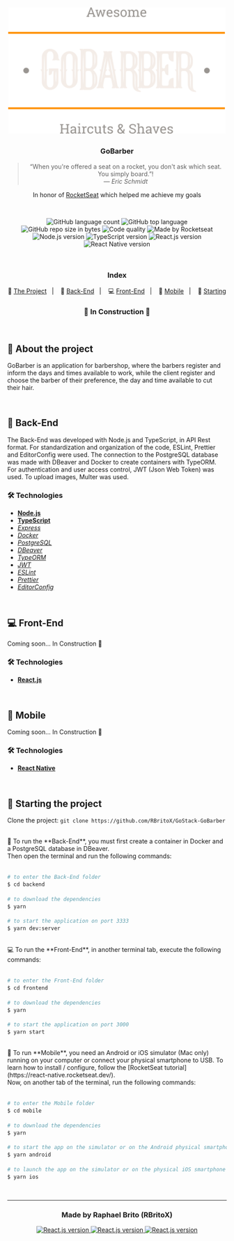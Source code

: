 <h1 align="center">
    <img alt="GoStack" src="./assets/logo.svg" width="500px" />
</h1>

<h3 align="center">
  GoBarber
</h3>

<blockquote align="center">
  “When you're offered a seat on a rocket, you don't ask which seat. You simply board.”!
  <br><cite>— Eric Schmidt</cite>
</blockquote>
  <p align="center">
    In honor of <a href="https://rocketseat.com.br/">RocketSeat</a> which helped me achieve my goals
  </p>

<br>

<p align="center">
  <img alt="GitHub language count" src="https://img.shields.io/github/languages/count/rbritox/GoStack-GoBarber?color=yellow">

  <img alt="GitHub top language" src="https://img.shields.io/github/languages/top/rbritox/GoStack-GoBarber?color=yellow">

  <img alt="GitHub repo size in bytes" src="https://img.shields.io/github/repo-size/rbritox/GoStack-GoBarber?color=yellow">

  <img alt="Code quality" src="https://api.codacy.com/project/badge/Grade/45ac7042be6941f0be6cf27d7168a1af">
  
  <img alt="Made by Rocketseat" src="https://img.shields.io/github/license/rbritox/GoStack-GoBarber">

  <br>

  <img alt="Node.js version" src="https://img.shields.io/badge/Node.js-v12.16.1-689f63?style=flat&logoColor=689f63&logo=node.js">

  <img alt="TypeScript version" src="https://img.shields.io/badge/TypeScript-v3.8.3-007acc?style=flat&logoColor=007acc&logo=typescript">

  <img alt="React.js version" src="https://img.shields.io/badge/React.js-v16.13.1-60dafb?style=flat&logoColor=60dafb&logo=react">

  <img alt="React Native version" src="https://img.shields.io/badge/React_Native-v0.62.2-7159c1?style=flat&logoColor=60dafb&logo=react">
</p>

<br>

<h3 align="center">
  Index
</h3>

<p align="center">
  🚀 <a href="#-about-the-project">The Project</a>&nbsp;&nbsp;&nbsp;|&nbsp;&nbsp;&nbsp;
  🤖 <a href="#-back-end">Back-End</a>&nbsp;&nbsp;&nbsp;|&nbsp;&nbsp;&nbsp;
  💻 <a href="#-front-end">Front-End</a>&nbsp;&nbsp;&nbsp;|&nbsp;&nbsp;&nbsp;
  📱 <a href="#-mobile">Mobile</a>&nbsp;&nbsp;&nbsp;|&nbsp;&nbsp;&nbsp;
  🏁 <a href="#-starting-the-project">Starting</a>
</p>

<h3 align="center">
  🚧 In Construction 🚧
</h3>

<br>

## 🚀 About the project
GoBarber is an application for barbershop, where the barbers register and inform the days and times available to work, while the client register and choose the barber of their preference, the day and time available to cut their hair.

<br>

## 🤖 Back-End
The Back-End was developed with Node.js and TypeScript, in API Rest format.
For standardization and organization of the code, ESLint, Prettier and EditorConfig were used.
The connection to the PostgreSQL database was made with DBeaver and Docker to create containers with TypeORM.
For authentication and user access control, JWT (Json Web Token) was used.
To upload images, Multer was used.

### 🛠 Technologies
- **[Node.js](https://nodejs.org/en/)**
- **[TypeScript](https://www.typescriptlang.org/)**
- *[Express](https://expressjs.com/pt-br/)*
- *[Docker](https://www.docker.com/)*
- *[PostgreSQL](https://www.postgresql.org/)*
- *[DBeaver](https://dbeaver.io/)*
- *[TypeORM](https://typeorm.io/#/)*
- *[JWT](https://jwt.io/)*
- *[ESLint](https://eslint.org/)*
- *[Prettier](https://prettier.io/)*
- *[EditorConfig](https://editorconfig.org/)*

<br>

## 💻 Front-End
Coming soon... In Construction 🚧

### 🛠 Technologies
- **[React.js](https://reactjs.org/)**

<br>

## 📱 Mobile
Coming soon... In Construction 🚧

### 🛠 Technologies
- **[React Native](https://reactnative.dev/)**

<br>

## 🏁 Starting the project
Clone the project: `git clone https://github.com/RBritoX/GoStack-GoBarber`

<br>
🤖 To run the **Back-End**, you must first create a container in Docker and a PostgreSQL database in DBeaver. 
<br>Then open the terminal and run the following commands:
<br><br>

````zsh
# to enter the Back-End folder
$ cd backend

# to download the dependencies
$ yarn

# to start the application on port 3333
$ yarn dev:server
````

<br>
💻 To run the **Front-End**, in another terminal tab, execute the following commands:
<br><br>

````zsh
# to enter the Front-End folder
$ cd frontend

# to download the dependencies
$ yarn

# to start the application on port 3000
$ yarn start
````

<br>
📱 To run **Mobile**, you need an Android or iOS simulator (Mac only) running on your computer or connect your physical smartphone to USB. To learn how to install / configure, follow the [RocketSeat tutorial](https://react-native.rocketseat.dev/).
<br>Now, on another tab of the terminal, run the following commands:
<br><br>

````zsh
# to enter the Mobile folder
$ cd mobile

# to download the dependencies
$ yarn

# to start the app on the simulator or on the Android physical smartphone connected to the USB device
$ yarn android

# to launch the app on the simulator or on the physical iOS smartphone connected to the USB device (only using Mac)
$ yarn ios
````

<br>

---

<h3 align="center">
  Made by Raphael Brito (RBritoX)
</h3>

<p align="center">
  <a href="https://www.linkedin.com/in/raphaellbrito/">
    <img alt="React.js version" src="https://img.shields.io/badge/LinkedIn-/in/raphaellbrito-0e76a8?style=flat&logoColor=white&logo=linkedin">
  </a>
  <a href="https://www.facebook.com/RaphaBrito">
    <img alt="React.js version" src="https://img.shields.io/badge/Facebook-/RaphaBrito-1778F2?style=flat&logoColor=white&logo=facebook">
  </a>
  <a href="https://www.instagram.com/raphaellbrito/">
    <img alt="React.js version" src="https://img.shields.io/badge/Instagram-@raphaellbrito-833AB4?style=flat&logoColor=white&logo=instagram">
  </a>
</p>